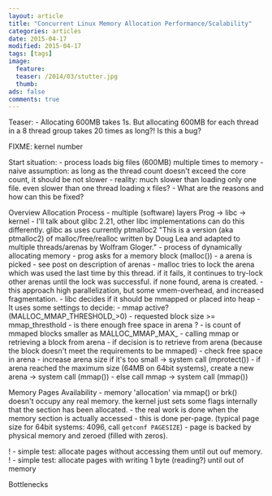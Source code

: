 ```yaml
---
layout: article
title: "Concurrent Linux Memory Allocation Performance/Scalability"
categories: articles
date: 2015-04-17
modified: 2015-04-17
tags: [tags]
image:
  feature: 
  teaser: /2014/03/stutter.jpg
  thumb: 
ads: false
comments: true
---
```


Teaser:
    - Allocating 600MB takes 1s. But allocating 600MB for each thread in a 8 thread group takes 20 times as long?! Is this a bug?

FIXME: kernel number

Start situation:
    - process loads big files (600MB) multiple times to memory
    - naive assumption: as long as the thread count doesn't exceed the core count, it should be not slower
    - reality: much slower than loading only one file. even slower than one thread loading x files?
    - What are the reasons and how can this be fixed?

Overview Allocation Process
    - multiple (software) layers Prog -> libc -> kernel
    - I'll talk about glibc 2.21, other libc implementations can do this differently. glibc as uses currently ptmalloc2 "This is a version (aka ptmalloc2) of malloc/free/realloc written by Doug Lea and adapted to multiple threads/arenas by Wolfram Gloger."
    - process of dynamically allocating memory
        - prog asks for a memory block (malloc())
        - a arena is picked
            - see post on description of arenas
            - malloc tries to lock the arena which was used the last time by this thread. if it fails, it continues to try-lock other arenas until the lock was successful. if none found, arena is created.
            - this approach high parallelization, but some vmem-overhead, and increased fragmentation.
        - libc decides if it should be mmapped or placed into heap
            - It uses some settings to decide:
                - mmap active? (MALLOC_MMAP_THRESHOLD_>0)
                - requested block size >= mmap_thresthold
                - is there enough free space in arena ?
                - is count of mmaped blocks smaller as MALLOC_MMAP_MAX_
        - calling mmap or retrieving a block from arena
            - if decision is to retrieve from arena (because the block doesn't meet the requirements to be mmaped)
                - check free space in arena
                - increase arena size if it's too small -> system call (mprotect())
                - if arena reached the maximum size (64MB on 64bit systems), create a new arena -> system call (mmap())
            - else call mmap -> system call (mmap())

Memory Pages Availability
    - memory 'allocation' via mmap() or brk() doesn't occupy any real memory. the kernel just sets some flags internally that the section has been allocated.
    - the real work is done when the memory section is actually accessed
    - this is done per-page. (typical page size for 64bit systems: 4096, call `getconf PAGESIZE`)
    - page is backed by physical memory and zeroed (filled with zeros).

!    - simple test: allocate pages without accessing them until out ouf memory.
!    - simple test: allocate pages with writing 1 byte (reading?) until out of memory

Bottlenecks
